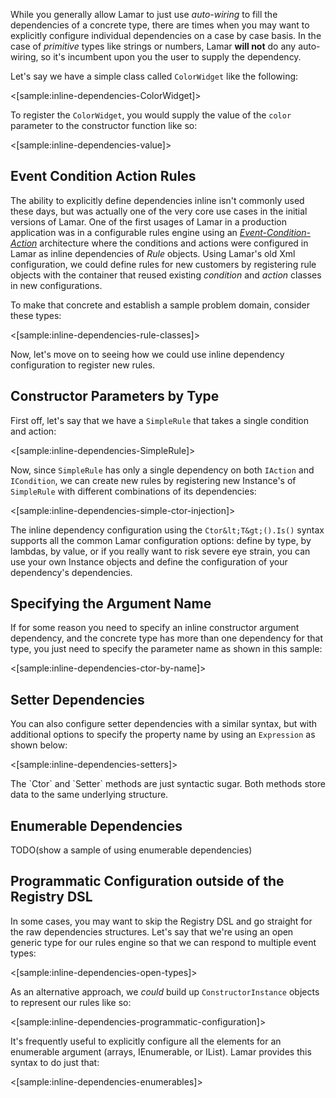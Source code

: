 <!--Title: Inline Dependencies-->
<!--Url: inline-dependencies-->

While you generally allow Lamar to just use _auto-wiring_ to fill the dependencies of a concrete type, there are times
when you may want to explicitly configure individual dependencies on a case by case basis. In the case of _primitive_ types
like strings or numbers, Lamar **will not** do any auto-wiring, so it's incumbent upon you the user to supply the dependency.

Let's say we have a simple class called `ColorWidget` like the following:

<[sample:inline-dependencies-ColorWidget]>

To register the `ColorWidget`, you would supply the value of the `color` parameter to the constructor function like so:

<[sample:inline-dependencies-value]>

## Event Condition Action Rules

The ability to explicitly define dependencies inline isn't commonly used these days, but was actually one of the very core use cases in the initial versions of Lamar. One of the first usages of Lamar in a production application was in a configurable rules engine using an <i><a href="http://en.wikipedia.org/wiki/Event_condition_action">Event-Condition-Action</a></i> architecture where the conditions and actions were configured in Lamar as inline dependencies of _Rule_ objects. Using Lamar's old Xml configuration, we could define rules for new customers by registering rule objects with the container that reused existing _condition_ and _action_ classes in new configurations.

To make that concrete and establish a sample problem domain, consider these types:

<[sample:inline-dependencies-rule-classes]>

Now, let's move on to seeing how we could use inline dependency configuration to register new rules.



## Constructor Parameters by Type

First off, let's say that we have a `SimpleRule` that takes a single condition and action:

<[sample:inline-dependencies-SimpleRule]>

Now, since `SimpleRule` has only a single dependency on both `IAction` and `ICondition`, we can create new rules by registering new Instance's
of `SimpleRule` with different combinations of its dependencies:

<[sample:inline-dependencies-simple-ctor-injection]>

The inline dependency configuration using the `Ctor&lt;T&gt;().Is()` syntax supports all the common Lamar configuration options: define by type, by lambdas, by value, or if you really want to risk severe eye strain, you can use your own Instance objects and define the configuration of your dependency's dependencies.


## Specifying the Argument Name

If for some reason you need to specify an inline constructor argument dependency, and the concrete type has more than one dependency for that type, 
you just need to specify the parameter name as shown in this sample:

<[sample:inline-dependencies-ctor-by-name]>

## Setter Dependencies

You can also configure setter dependencies with a similar syntax, but with additional options to specify the property name 
by using an `Expression` as shown below:

<[sample:inline-dependencies-setters]>

<div class="alert alert-info" role="alert">The `Ctor` and `Setter` methods are just syntactic sugar. Both methods store data to the same underlying structure. </div>


## Enumerable Dependencies

TODO(show a sample of using enumerable dependencies)


## Programmatic Configuration outside of the Registry DSL

In some cases, you may want to skip the Registry DSL and go straight for the raw dependencies structures. Let's say that
we're using an open generic type for our rules engine so that we can respond to multiple event types:

<[sample:inline-dependencies-open-types]>

As an alternative approach, we _could_ build up `ConstructorInstance` objects to represent our rules like so:

<[sample:inline-dependencies-programmatic-configuration]>

It's frequently useful to explicitly configure all the elements for an enumerable argument (arrays, IEnumerable, or IList). 
Lamar provides this syntax to do just that:

<[sample:inline-dependencies-enumerables]>


